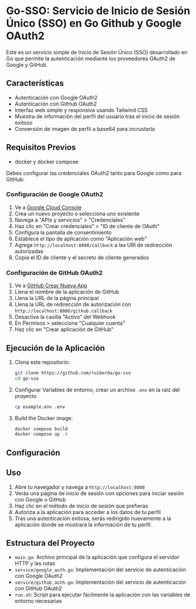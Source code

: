 # Go-SSO: Servicio de Inicio de Sesión Único (SSO) en Go Github y Google OAuth2

Este es un servicio simple de Inicio de Sesión Único (SSO) desarrollado en Go que permite la autenticación mediante los
proveedores OAuth2 de Google y GitHub.

## Características

- Autenticación con Google OAuth2
- Autenticación con GitHub OAuth2
- Interfaz web simple y responsiva usando Tailwind CSS
- Muestra de información del perfil del usuario tras el inicio de sesión exitoso
- Conversión de imagen de perfil a base64 para incrustarla

## Requisitos Previos

- docker y docker compose

Debes configurar las credenciales OAuth2 tanto para Google como para GitHub:

### Configuración de Google OAuth2

1. Ve a [Google Cloud Console](https://console.cloud.google.com/)
2. Crea un nuevo proyecto o selecciona uno existente
3. Navega a "APIs y servicios" > "Credenciales"
4. Haz clic en "Crear credenciales" > "ID de cliente de OAuth"
5. Configura la pantalla de consentimiento
6. Establece el tipo de aplicación como "Aplicación web"
7. Agrega `http://localhost:8080/callback` a las URI de redirección autorizadas
8. Copia el ID de cliente y el secreto de cliente generados

### Configuración de GitHub OAuth2

1. Ve a [GitHub Crear Nueva App](https://github.com/settings/apps/new)
2. Llena el nombre de la aplicación de GitHub
3. Llena la URL de la página principal
4. Llena la URL de redirección de autorización con `http://localhost:8080/github.callback`
5. Desactiva la casilla "Activo" del Webhook
6. En Permisos > selecciona "Cualquier cuenta"
7. Haz clic en "Crear aplicación de GitHub"

## Ejecución de la Aplicación

1. Clona este repositorio:
   ```bash
   git clone https://github.com/ruiborda/go-sso
   cd go-sso
   ```
2. Configurar Variables de entorno, crear un archivo `.env` en la raíz del proyecto
   ```bash
   cp example.env .env
   ```

2. Build the Docker image:
   ```bash
   docker compose build
   docker compose up -d
   ```

## Configuración

## Uso

1. Abre tu navegador y navega a `http://localhost:8080`
2. Verás una página de inicio de sesión con opciones para iniciar sesión con Google o GitHub
3. Haz clic en el método de inicio de sesión que prefieras
4. Autoriza a la aplicación para acceder a los datos de tu perfil
5. Tras una autenticación exitosa, serás redirigido nuevamente a la aplicación donde se mostrará la información de tu
   perfil

## Estructura del Proyecto

- `main.go`: Archivo principal de la aplicación que configura el servidor HTTP y las rutas
- `service/google_auth.go`: Implementación del servicio de autenticación con Google OAuth2
- `service/github_auth.go`: Implementación del servicio de autenticación con GitHub OAuth2
- `run.sh`: Script para ejecutar fácilmente la aplicación con las variables de entorno necesarias

